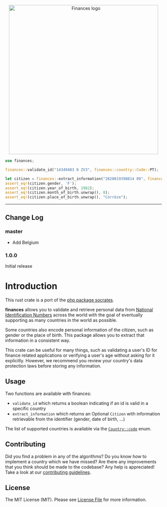 <p align="center">
    <img src="https://raw.githubusercontent.com/yuulive/finances/master/docs/logo.png" alt="Finances logo" width="480">
</p>

```rust
use finances;

finances::validate_id("14349483 0 ZV3", finances::country::Code::PT);

let citizen = finances::extract_information("2820819398814 09", finances::country::Code::FR).unwrap();
assert_eq!(citizen.gender, 'F');
assert_eq!(citizen.year_of_birth, 1982);
assert_eq!(citizen.month_of_birth.unwrap(), 8);
assert_eq!(citizen.place_of_birth.unwrap(), "Corrèze");
```
------


## Change Log

### master
* Add Belgium

### 1.0.0
Initial release

# Introduction
This rust crate is a port of the [php package socrates](https://github.com/reducktion/socrates).

**finances** allows you to validate and retrieve personal data from [National Identification Numbers](https://en.wikipedia.org/wiki/National_identification_number) across the world with the goal of eventually supporting as many countries in the world as possible.
<p>Some countries also encode personal information of the citizen, such as gender or the place of birth. This package allows you to extract that information in a consistent way.</p>
<p>This crate can be useful for many things, such as validating a user's ID for finance related applications or verifying a user's age without asking for it explicitly. However, we recommend you review your country's data protection laws before storing any information.</p>

## Usage
Two functions are available with finances:
 * `validate_id` which returns a boolean indicating if an id is valid in a specific country
 * `extract_information` which returns an Optional `Citizen` with information retrievable from the identifier (gender, date of birth, ...)
 
The list of supported countries is available via the [`Country::code`](https://github.com/yuulive/finances/blob/master/src/country.rs) enum.
 

## Contributing
Did you find a problem in any of the algorithms? 
Do you know how to implement a country which we have missed?
Are there any improvements that you think should be made to the codebase?
Any help is appreciated! Take a look at our [contributing guidelines](https://github.com/yuulive/finances/blob/master/CONTRIBUTING.md).

## License
The MIT License (MIT). Please see [License File](LICENSE.md) for more information. 
